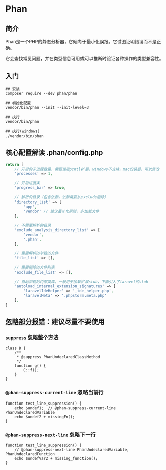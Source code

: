 # Phan
## 简介
Phan是一个PHP的静态分析器，它倾向于最小化误报。它试图证明错误而不是正确。

它会查找常见问题，并在类型信息可用或可以推断时验证各种操作的类型兼容性。

## 入门
```
## 安装
composer require --dev phan/phan

## 初始化配置
vendor/bin/phan --init --init-level=3

## 执行
vendor/bin/phan

## 执行(windows)
./vendor/bin/phan
```

## 核心配置解读 .phan/config.php
````php
return [
    // 开启的子进程数量，需要使用pcntl扩展，windows不支持，mac安装后，可以修改
    'processes' => 1,
    
    // 开启进度条
    'progress_bar' => true,
    
    // 解析的目录（包含依赖，依赖需要从exclude剔除）
    'directory_list' => [
        'app',
        'vendor' // 建议最小化原则，少加载文件
    ],
    
    // 不需要解析的目录
    'exclude_analysis_directory_list' => [
        'vendor',
        '.phan',
    ],
    
    // 需要解析的单独的文件
    'file_list' => [],
    
    // 需要剔除的文件列表
    'exclude_file_list' => [],
    
    // 自动加载的内部类库，一般用于加载扩展stub，下面引入了laravel的stub
    'autoload_internal_extension_signatures' => [
        'laravelIdeHelper' => '_ide_helper.php',
        'laravelMeta' => '.phpstorm.meta.php'
    ],
]
````

## [忽略部分报错](https://github.com/phan/phan/wiki/Annotating-Your-Source-Code)：建议尽量不要使用
### `suppress` 忽略整个方法
````
class D {
    /**
     * @suppress PhanUndeclaredClassMethod
     */
    function g() {
        C::f();
    }
}
````

### `@phan-suppress-current-line` 忽略当前行
```
function test_line_suppression() {
    echo $undef1;  // @phan-suppress-current-line PhanUndeclaredVariable
    echo $undef2 + missingFn();
}
```

### `@phan-suppress-next-line` 忽略下一行
````
function test_line_suppression() {
    // @phan-suppress-next-line PhanUndeclaredVariable, PhanUndeclaredFunction
    echo $undefVar2 + missing_function();  
}
````
